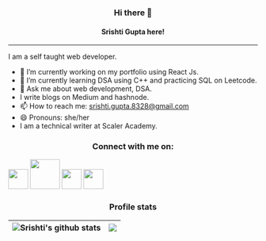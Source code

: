 <h3 align="center"> Hi there 👋 </h3>
<h4 align="center"> Srishti Gupta here! </h4>
<hr>



I am a self taught web developer. 

- 🔭 I’m currently working on my portfolio using React Js.
- 🌱 I’m currently learning DSA using C++ and practicing SQL on Leetcode.
- 💬 Ask me about web development, DSA.
- I write blogs on Medium and hashnode.
- 📫 How to reach me: srishti.gupta.8328@gmail.com
- 😄 Pronouns: she/her
- I am a technical writer at Scaler Academy.

<h3 align="center">Connect with me on: </h3>
<a href="https://www.linkedin.com/in/srishtigupta-20/"><img src="https://cdn.worldvectorlogo.com/logos/linkedin-icon-2.svg" width="40px"></a></img>
<a href="https://twitter.com/srishti20_"><img src="https://cdn.worldvectorlogo.com/logos/twitter-6.svg" width="60px"></a></img>
<a href="https://medium.com/@srishti-gupta"><img src="https://cdn.worldvectorlogo.com/logos/medium-4.svg" width="40px" background-color="white"></a></img>
<a href="https://hashnode.com/@srishtigupta20"><img src="https://seeklogo.com/images/H/hashnode-logo-B114767E70-seeklogo.com.png" width="40px"></a></img>



<h3 align="center">Profile stats</h3>

|<img align="center" src="https://github-readme-stats.vercel.app/api?username=srishtigupta20&show_icons=true&include_all_commits=true&theme=nightowl&hide_border=true" alt="Srishti's github stats" /></a> | <a href="https://github.com/srishtigupta20/github-readme-stats"><img align="center" src="https://github-readme-stats.vercel.app/api/top-langs/?username=srishtigupta20&layout=compact&theme=nightowl&hide_border=true" /></a> |
| ------------- | ------------- |







